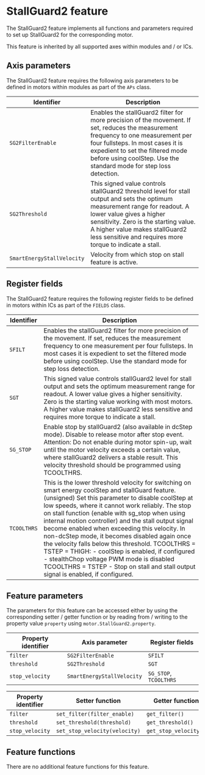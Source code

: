 # StallGuard2 feature

The StallGuard2 feature implements all functions and parameters required to
set up StallGuard2 for the corresponding motor.

This feature is inherited by all supported axes within modules and / or ICs.

## Axis parameters

The StallGuard2 feature requires the following axis parameters to be defined
in motors within modules as part of the `APs` class.

| Identifier | Description |
| --- | --- |
| `SG2FilterEnable` | Enables the stallGuard2 filter for more precision of the movement. If set, reduces the measurement frequency to one measurement per four fullsteps. In most cases it is expedient to set the filtered mode before using coolStep. Use the standard mode for step loss detection. |
| `SG2Threshold` | This signed value controls stallGuard2 threshold level for stall output and sets the optimum measurement range for readout. A lower value gives a higher sensitivity. Zero is the starting value. A higher value makes stallGuard2 less sensitive and requires more torque to indicate a stall. |
| `SmartEnergyStallVelocity` | Velocity from which stop on stall feature is active. |

## Register fields

The StallGuard2 feature requires the following register fields to be defined
in motors within ICs as part of the `FIELDS` class.

| Identifier | Description |
| --- | --- |
| `SFILT` | Enables the stallGuard2 filter for more precision of the movement. If set, reduces the measurement frequency to one measurement per four fullsteps. In most cases it is expedient to set the filtered mode before using coolStep. Use the standard mode for step loss detection. |
| `SGT` | This signed value controls stallGuard2 level for stall output and sets the optimum measurement range for readout. A lower value gives a higher sensitivity. Zero is the starting value working with most motors. A higher value makes stallGuard2 less sensitive and requires more torque to indicate a stall. |
| `SG_STOP` | Enable stop by stallGuard2 (also available in dcStep mode). Disable to release motor after stop event. Attention: Do not enable during motor spin-up, wait until the motor velocity exceeds a certain value, where stallGuard2 delivers a stable result. This velocity threshold should be programmed using TCOOLTHRS. |
| `TCOOLTHRS` | This is the lower threshold velocity for switching on smart energy coolStep and stallGuard feature. (unsigned) Set this parameter to disable coolStep at low speeds, where it cannot work reliably. The stop on stall function (enable with sg_stop when using internal motion controller) and the stall output signal become enabled when exceeding this velocity. In non-dcStep mode, it becomes disabled again once the velocity falls below this threshold. TCOOLTHRS = TSTEP = THIGH: - coolStep is enabled, if configured - stealthChop voltage PWM mode is disabled TCOOLTHRS = TSTEP - Stop on stall and stall output signal is enabled, if configured. |

## Feature parameters

The parameters for this feature can be accessed either by using the corresponding
setter / getter function or by reading from / writing to the property value `property` using
`motor.StallGuard2.property`.

| Property identifier | Axis parameter | Register fields |
| --- | --- | --- |
| `filter` | `SG2FilterEnable` | `SFILT` |
| `threshold` | `SG2Threshold` | `SGT` |
| `stop_velocity` | `SmartEnergyStallVelocity` | `SG_STOP`, `TCOOLTHRS` |

| Property identifier | Setter function | Getter function |
| --- | --- | --- |
| `filter` | `set_filter(filter_enable)` | `get_filter()` |
| `threshold` | `set_threshold(threshold)` | `get_threshold()` |
| `stop_velocity` | `set_stop_velocity(velocity)` | `get_stop_velocity()` |

## Feature functions

There are no additional feature functions for this feature.

